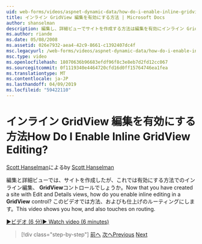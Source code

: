 ```yaml
---
uid: web-forms/videos/aspnet-dynamic-data/how-do-i-enable-inline-gridview-editing
title: インライン GridView 編集を有効にする方法 | Microsoft Docs
author: shanselman
description: 編集し、詳細ビューでサイトを作成する方法は編集を有効にインライン GridView コントロールのでしょうか。 このビデオで説明する方法、およびも touc.
ms.author: riande
ms.date: 05/08/2008
ms.assetid: 026e7932-aea4-42c9-8661-c1392407dc4f
msc.legacyurl: /web-forms/videos/aspnet-dynamic-data/how-do-i-enable-inline-gridview-editing
msc.type: video
ms.openlocfilehash: 18070636b96683efdf96f8c3e8eb7d2fd12cc067
ms.sourcegitcommit: 0f1119340e4464720cfd16d0ff15764746ea1fea
ms.translationtype: MT
ms.contentlocale: ja-JP
ms.lasthandoff: 04/09/2019
ms.locfileid: "59422110"
---
```

# <a name="how-do-i-enable-inline-gridview-editing"></a><span data-ttu-id="76ed0-105">インライン GridView 編集を有効にする方法</span><span class="sxs-lookup"><span data-stu-id="76ed0-105">How Do I Enable Inline GridView Editing?</span></span>

<span data-ttu-id="76ed0-106">[Scott Hanselman](https://github.com/shanselman)による</span><span class="sxs-lookup"><span data-stu-id="76ed0-106">by [Scott Hanselman](https://github.com/shanselman)</span></span>

<span data-ttu-id="76ed0-107">編集と詳細ビューでは、サイトを作成したが、これでは有効にする方法でのインライン編集、 **GridView**コントロールでしょうか。</span><span class="sxs-lookup"><span data-stu-id="76ed0-107">Now that you have created a site with Edit and Details views, how do you enable inline editing in a **GridView** control?</span></span> <span data-ttu-id="76ed0-108">このビデオでは方法、およびも仕上げのルーティングにします。</span><span class="sxs-lookup"><span data-stu-id="76ed0-108">This video shows you how, and also touches on routing.</span></span>

[<span data-ttu-id="76ed0-109">&#9654;ビデオ (6 分)</span><span class="sxs-lookup"><span data-stu-id="76ed0-109">&#9654; Watch video (6 minutes)</span></span>](https://channel9.msdn.com/Blogs/ASP-NET-Site-Videos/how-do-i-enable-inline-gridview-editing)

> [!div class="step-by-step"]
> <span data-ttu-id="76ed0-110">[前へ](your-first-scaffold-and-what-is-dynamic-data.md)
> [次へ](how-do-i-change-how-my-fields-render.md)</span><span class="sxs-lookup"><span data-stu-id="76ed0-110">[Previous](your-first-scaffold-and-what-is-dynamic-data.md)
[Next](how-do-i-change-how-my-fields-render.md)</span></span>
